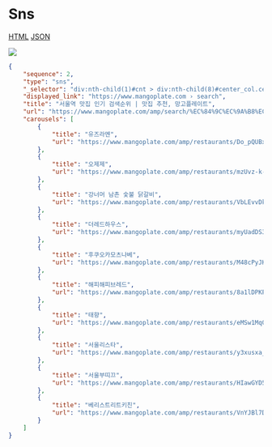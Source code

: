 # Sns

[HTML](https://ascentkorea-docs.github.io/mobile/features/sns/sample.html) [JSON](https://ascentkorea-docs.github.io/mobile/features/sns/sample.json)

![](https://lh3.googleusercontent.com/sis-FL601SKikJCqbD\_nxe8jniG\_dheaTjH8DVJhEM2rjS6amtCCjemXUaUKE\_86Kftak3BsggLQLWgzaWL8JcqP9K9eeLTC2CFi32LdzSlg-Os\_9XovH89XiqZUX1\_gwFZl\_xY)

```json
{
    "sequence": 2,
    "type": "sns",
    "_selector": "div:nth-child(1)#cnt > div:nth-child(8)#center_col.center_col.s6JM6d > div:nth-child(4) > div:nth-child(2)#rso > div:nth-child(16) > g-card#tscffb.XqIXXe",
    "displayed_link": "https://www.mangoplate.com › search",
    "title": "서울역 맛집 인기 검색순위 | 맛집 추천, 망고플레이트",
    "url": "https://www.mangoplate.com/amp/search/%EC%84%9C%EC%9A%B8%EC%97%AD",
    "carousels": [
        {
            "title": "유즈라멘",
            "url": "https://www.mangoplate.com/amp/restaurants/Do_pQUBxN9-l"
        },
        {
            "title": "오제제",
            "url": "https://www.mangoplate.com/amp/restaurants/mzUvz-k-0Szd"
        },
        {
            "title": "강너머 남촌 숯불 닭갈비",
            "url": "https://www.mangoplate.com/amp/restaurants/VbLEvvDk9lhd"
        },
        {
            "title": "더레드하우스",
            "url": "https://www.mangoplate.com/amp/restaurants/myUadDS3hw43"
        },
        {
            "title": "후쿠오카모츠나베",
            "url": "https://www.mangoplate.com/amp/restaurants/M48cPyJK-Z-V"
        },
        {
            "title": "해피해피브레드",
            "url": "https://www.mangoplate.com/amp/restaurants/8a1lDPKPdIv-"
        },
        {
            "title": "태향",
            "url": "https://www.mangoplate.com/amp/restaurants/eMSw1Mq0iE"
        },
        {
            "title": "서울리스타",
            "url": "https://www.mangoplate.com/amp/restaurants/y3xusxa_-t03"
        },
        {
            "title": "서울부띠끄",
            "url": "https://www.mangoplate.com/amp/restaurants/HIawGYD5-2Oz"
        },
        {
            "title": "베리스트리트키친",
            "url": "https://www.mangoplate.com/amp/restaurants/VnYJBl7DVo"
        }
    ]
}
```
